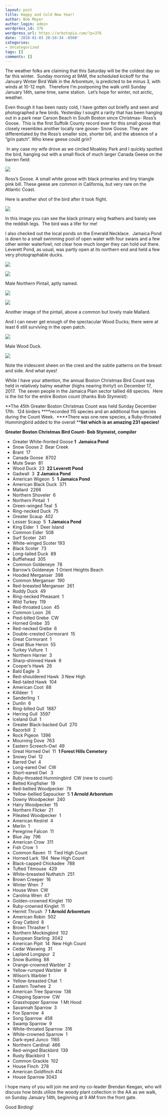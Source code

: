 ```yaml
---
layout: post
title: Happy and Cold New Year!
author: Bob Mayer
author_login: admin
wordpress_id: 376
wordpress_url: https://arbotopia.com/?p=376
date: '2018-01-03 20:50:34 -0500'
categories:
- Uncategorized
tags: []
comments: []
---
```



The weather folks are claiming that this Saturday will be the coldest day so far this winter.  Sunday morning at 9AM, the scheduled kickoff for the January Winter Bird Walk in the Arboretum, is predicted to be minus 3, with winds at 10-12 mph.  Therefore I’m postponing the walk until Sunday January 14th, same time, same station.  Let’s hope for winter, not arctic, weather.

Even though it has been nasty cold, I have gotten out briefly and seen and photographed a few birds. Yesterday I sought a rarity that has been hanging out in a park near Carson Beach in South Boston since Christmas- Ross’s Goose.  This is the first Suffolk County record ever for this small goose that closely resembles another locally rare goose- Snow Goose. They are differentiated by the Ross’s smaller size, shorter bill, and the absence of a “grin patch”. Who knew geese could grin? 

 In any case my wife drove as we circled Moakley Park and I quickly spotted the bird, hanging out with a small flock of much larger Canada Geese on the barren field:

![](/images/2018/11/P1010460.jpg)

Ross’s Goose. A small white goose with black primaries and tiny triangle pink bill. These geese are common in California, but very rare on the Atlantic Coast.

Here is another shot of the bird after it took flight.

![](/images/2018/11/P1010468.jpg)

In this image you can see the black primary wing feathers and barely see the reddish legs.  The bird was a lifer for me!

I also checked out the local ponds on the Emerald Necklace.  Jamaica Pond is down to a small swimming pool of open water with four swans and a few other winter waterfowl; not clear how much longer they can hold out there.  Leverett Pond, as usual, was partly open at its northern end and held a few very photographable ducks.

![](/images/2018/01/P1010398.jpg)

![](/images/2018/11/P1010398-1.jpg)

Male Northern Pintail, aptly named.

![](/images/2018/01/P1010399.jpg)

![](/images/2018/11/P1010399.jpg)

Another image of the pintail, above a common but lovely male Mallard.

And I can never get enough of the spectacular Wood Ducks; there were at least 6 still surviving in the open patch.

![](/images/2018/11/P1010415.jpg)

Male Wood Duck.

![](/images/2018/11/P1010412.jpg)

Note the iridescent sheen on the crest and the subtle patterns on the breast and side. And what eyes!

While I have your attention, the annual Boston Christmas Bird Count was held in relatively balmy weather (highs nearing thirty!) on December 17, 2017.  The seven people in the Jamaica Plain sector tallied 48 species.  Here is the list for the entire Boston count (thanks Bob Stymeist):

**The 45th Greater Boston Christmas Count was held Sunday December 17th.  124 birders ****recorded 115 species and an additional five species during the Count Week.  ****There was one new species, a Ruby-throated Hummingbird added to the overall ****list which is an amazing 231 species!**

**Greater Boston Christmas Bird Count- Bob Stymeist, compiler**

*   Greater White-fronted Goose **1**  **Jamaica Pond**
*   Snow Goose 2  Bear Creek
*   Brant  17
*   Canada Goose  8702
*   Mute Swan  81
*   Wood Duck  23  **22 Leverett Pond**
*   Gadwall  3  **2 Jamaica Pond**
*   American Wigeon  5  **1 Jamaica Pond**
*   American Black Duck  371
*   Mallard  2266
*   Northern Shoveler  6
*   Northern Pintail  1
*   Green-winged Teal  5
*   Ring-necked Duck  75
*   Greater Scaup  402
*   Lesser Scaup  5  **1 Jamaica Pond**
*   King Eider  1  Deer Island
*   Common Eider  508
*   Surf Scoter  241
*   White-winged Scoter 193
*   Black Scoter  73
*   Long-tailed Duck  89
*   Bufflehead  305
*   Common Goldeneye  78
*   Barrow’s Goldeneye  1 Orient Heights Beach
*   Hooded Merganser  398
*   Common Merganser  190
*   Red-breasted Merganser  261
*   Ruddy Duck  49
*   Ring-necked Pheasant  1
*   Wild Turkey  119
*   Red-throated Loon  45
*   Common Loon  26
*   Pied-billed Grebe  CW
*   Horned Grebe  35
*   Red-necked Grebe  6
*   Double-crested Cormorant  15
*   Great Cormorant  1
*   Great Blue Heron  55
*   Turkey Vulture  1
*   Northern Harrier  3
*   Sharp-shinned Hawk  6
*   Cooper’s Hawk  26
*   Bald Eagle  3
*   Red-shouldered Hawk  3 New High
*   Red-tailed Hawk  104
*   American Coot  88
*   Killdeer  1
*   Sanderling  1
*   Dunlin  6
*   Ring-billed Gull  1887
*   Herring Gull  3597
*   Iceland Gull  1
*   Greater Black-backed Gull  270
*   Razorbill  2
*   Rock Pigeon  1396
*   Mourning Dove  763
*   Eastern Screech-Owl  49
*   Great Horned Owl  11  **1 Forest Hills Cemetery**
*   Snowy Owl  12
*   Barred Owl  4
*   Long-eared Owl  CW
*   Short-eared Owl   3
*   Ruby-throated Hummingbird  CW (new to count)
*   Belted Kingfisher  19
*   Red-bellied Woodpecker  78
*   Yellow-bellied Sapsucker  5 **1 Arnold Arboretum**
*   Downy Woodpecker  240
*   Hairy Woodpecker  15
*   Northern Flicker  21
*   Pileated Woodpecker  1
*   American Kestrel  4
*   Merlin  1
*   Peregrine Falcon  11
*   Blue Jay  796
*   American Crow  311
*   Fish Crow  1
*   Common Raven  11  Tied High Count
*   Horned Lark  194  New High Count
*   Black-capped Chickadee  788
*   Tufted Titmouse  429
*   White-breasted Nuthatch  251
*   Brown Creeper  16
*   Winter Wren  7
*   House Wren  CW
*   Carolina Wren  47
*   Golden-crowned Kinglet  110
*   Ruby-crowned Kinglet  11
*   Hermit Thrush  7 **1 Arnold Arboretum**
*   American Robin  502
*   Gray Catbird  8
*   Brown Thrasher 1
*   Northern Mockingbird  102
*   European Starling  3042
*   American Pipit  14  New High Count
*   Cedar Waxwing  31
*   Lapland Longspur  2
*   Snow Bunting  88
*   Orange-crowned Warbler  2
*   Yellow-rumped Warbler  8
*   Wilson’s Warbler 1
*   Yellow-breasted Chat  1
*   Eastern Towhee  2
*   American Tree Sparrow  136
*   Chipping Sparrow  CW
*   Grasshopper Sparrow  1 Mt Hood
*   Savannah Sparrow  3
*   Fox Sparrow  4
*   Song Sparrow  458
*   Swamp Sparrow  9
*   White-throated Sparrow  316
*   White-crowned Sparrow  1
*   Dark-eyed Junco  1165
*   Northern Cardinal  466
*   Red-winged Blackbird  139
*   Rusty Blackbird  1
*   Common Grackle  102
*   House Finch  278
*   American Goldfinch 414
*   House Sparrow 3043

I hope many of you will join me and my co-leader Brendan Keegan, who will discuss how birds utilize the woody plant collection in the AA as we walk, on Sunday January 14th, beginning at 9 AM from the front gate.

Good Birding!
